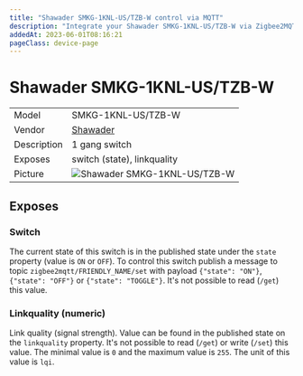 ```yaml
---
title: "Shawader SMKG-1KNL-US/TZB-W control via MQTT"
description: "Integrate your Shawader SMKG-1KNL-US/TZB-W via Zigbee2MQTT with whatever smart home infrastructure you are using without the vendor's bridge or gateway."
addedAt: 2023-06-01T08:16:21
pageClass: device-page
---
```


<!-- !!!! -->
<!-- ATTENTION: This file is auto-generated through docgen! -->
<!-- You can only edit the "Notes"-Section between the two comment lines "Notes BEGIN" and "Notes END". -->
<!-- Do not use h1 or h2 heading within "## Notes"-Section. -->
<!-- !!!! -->

# Shawader SMKG-1KNL-US/TZB-W

|     |     |
|-----|-----|
| Model | SMKG-1KNL-US/TZB-W  |
| Vendor  | [Shawader](/supported-devices/#v=Shawader)  |
| Description | 1 gang switch |
| Exposes | switch (state), linkquality |
| Picture | ![Shawader SMKG-1KNL-US/TZB-W](https://www.zigbee2mqtt.io/images/devices/SMKG-1KNL-US-TZB-W.jpg) |


<!-- Notes BEGIN: You can edit here. Add "## Notes" headline if not already present. -->


<!-- Notes END: Do not edit below this line -->




## Exposes

### Switch 
The current state of this switch is in the published state under the `state` property (value is `ON` or `OFF`).
To control this switch publish a message to topic `zigbee2mqtt/FRIENDLY_NAME/set` with payload `{"state": "ON"}`, `{"state": "OFF"}` or `{"state": "TOGGLE"}`.
It's not possible to read (`/get`) this value.

### Linkquality (numeric)
Link quality (signal strength).
Value can be found in the published state on the `linkquality` property.
It's not possible to read (`/get`) or write (`/set`) this value.
The minimal value is `0` and the maximum value is `255`.
The unit of this value is `lqi`.

